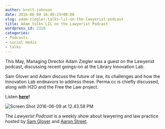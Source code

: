 ```yaml
---
author: brett-johnson
date: 2016-06-09 16:40:23+00:00
slug: adam-ziegler-talks-lil-on-the-lawyerist-podcast
title: Adam talks LIL on the Lawyerist Podcast
wordpress_id: 2316
categories:
- Podcasts
- social media
- talks
---
```


This May, Managing Director Adam Ziegler was a guest on the Lawyerist podcast, discussing recent goings-on at the Library Innovation Lab.

Sam Glover and Adam discuss the future of law, its challenges and how the Innovation Lab endeavors to address these. Perma.cc is chiefly discussed, along with H2O and the Free the Law project.

Listen **[here](https://lawyerist.com/113783/podcast-68/)!**

![Screen Shot 2016-06-09 at 12.43.58 PM](https://lil-blog-media.s3.amazonaws.com/2016/06/Screen-Shot-2016-06-09-at-12.43.58-PM.png)

The _Lawyerist Podcast_ is a weekly show about lawyering and law practice hosted by [Sam Glover](https://lawyerist.com/author/sam-glover/) and [Aaron Street](https://lawyerist.com/author/aaron-street/).
